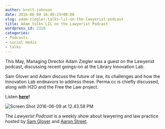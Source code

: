 ```yaml
---
author: brett-johnson
date: 2016-06-09 16:40:23+00:00
slug: adam-ziegler-talks-lil-on-the-lawyerist-podcast
title: Adam talks LIL on the Lawyerist Podcast
wordpress_id: 2316
categories:
- Podcasts
- social media
- talks
---
```


This May, Managing Director Adam Ziegler was a guest on the Lawyerist podcast, discussing recent goings-on at the Library Innovation Lab.

Sam Glover and Adam discuss the future of law, its challenges and how the Innovation Lab endeavors to address these. Perma.cc is chiefly discussed, along with H2O and the Free the Law project.

Listen **[here](https://lawyerist.com/113783/podcast-68/)!**

![Screen Shot 2016-06-09 at 12.43.58 PM](https://lil-blog-media.s3.amazonaws.com/2016/06/Screen-Shot-2016-06-09-at-12.43.58-PM.png)

The _Lawyerist Podcast_ is a weekly show about lawyering and law practice hosted by [Sam Glover](https://lawyerist.com/author/sam-glover/) and [Aaron Street](https://lawyerist.com/author/aaron-street/).
